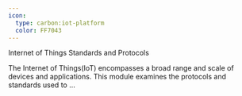 ```yaml
---
icon:
  type: carbon:iot-platform
  color: FF7043
---
```

Internet of Things Standards and Protocols

The Internet of Things(IoT) encompasses a broad range and scale of devices and applications. This module examines the protocols and standards used to  ... 
